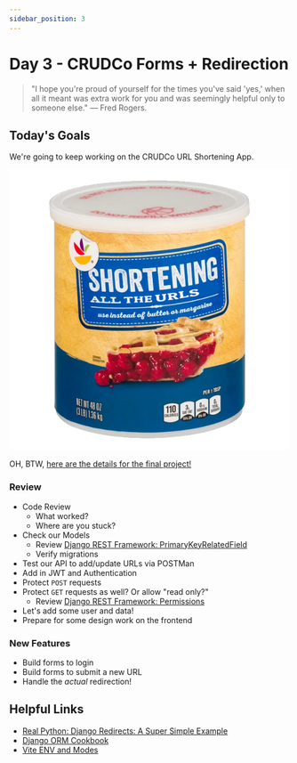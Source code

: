 ```yaml
---
sidebar_position: 3
---
```


# Day 3 - CRUDCo Forms + Redirection

> "I hope you're proud of yourself for the times you've said 'yes,' when all it meant was extra work for you and was seemingly helpful only to someone else." — Fred Rogers.

## Today's Goals

We're going to keep working on the CRUDCo URL Shortening App.

![It's More URL Shortening!](./img/shortening2.png)

OH, BTW, [here are the details for the final project!](/docs/cohorts/cohort16/final-project/)

### Review

* Code Review
  * What worked?
  * Where are you stuck?
* Check our Models
  * Review [Django REST Framework: PrimaryKeyRelatedField](https://www.django-rest-framework.org/api-guide/relations/#primarykeyrelatedfield)
  * Verify migrations
* Test our API to add/update URLs via POSTMan
* Add in JWT and Authentication
* Protect `POST` requests
* Protect `GET` requests as well? Or allow "read only?"
  * Review [Django REST Framework: Permissions](https://www.django-rest-framework.org/api-guide/permissions/)
* Let's add some user and data!
* Prepare for some design work on the frontend

### New Features

* Build forms to login
* Build forms to submit a new URL
* Handle the _actual_ redirection!

## Helpful Links

* [Real Python: Django Redirects: A Super Simple Example](https://realpython.com/django-redirects/#django-redirects-a-super-simple-example)
* [Django ORM Cookbook](https://books.agiliq.com/projects/django-orm-cookbook/en/latest/index.html)
* [Vite ENV and Modes](https://vitejs.dev/guide/env-and-mode.html)
